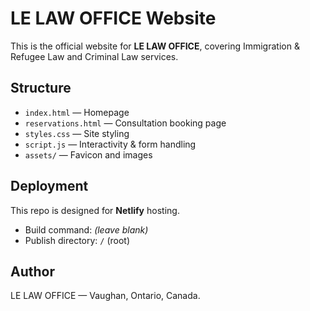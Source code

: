 # LE LAW OFFICE Website

This is the official website for **LE LAW OFFICE**, covering Immigration & Refugee Law and Criminal Law services.

## Structure
- `index.html` — Homepage
- `reservations.html` — Consultation booking page
- `styles.css` — Site styling
- `script.js` — Interactivity & form handling
- `assets/` — Favicon and images

## Deployment
This repo is designed for **Netlify** hosting. 
- Build command: *(leave blank)*
- Publish directory: `/` (root)

## Author
LE LAW OFFICE — Vaughan, Ontario, Canada.
